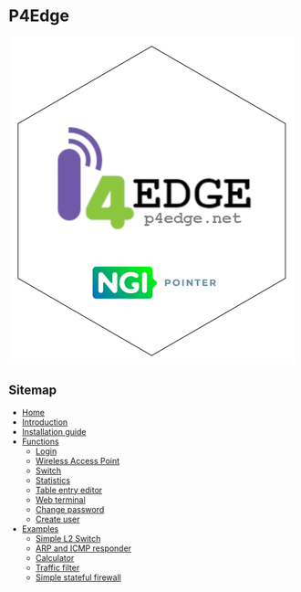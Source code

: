 ﻿# P4Edge

![Logo](./img/P4Edge.png "P4Edge Logo")

## Sitemap
* [Home](README)
* [Introduction](Intro)
* [Installation guide](Installation)
* [Functions](Functions)
    * [Login](Functions#login-screen)
    * [Wireless Access Point](Functions#ap-page)
    * [Switch](Functions#switch-page)
    * [Statistics](Functions#statistics)
    * [Table entry editor](Functions#table-entry-editor)
    * [Web terminal](Functions#web-terminal)
    * [Change password](Functions#password-change)
    * [Create user](Functions#user-creation)
* [Examples](Examples)
    * [Simple L2 Switch](./Example-%231---Simple-L2-switch-(default-program))
    * [ARP and ICMP responder](./Example-%232---ARP-and-ICMP-responder)
    * [Calculator](./Example-%233---Calculator)
    * [Traffic filter](./Example-%234---Traffic-filter)
    * [Simple stateful firewall](./Example-%235---Simple-stateful-firewall)
